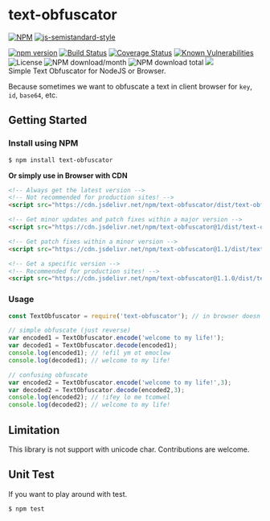 # text-obfuscator
[![NPM](https://nodei.co/npm/text-obfuscator.png?downloads=true&downloadRank=true&stars=true)](https://nodei.co/npm/text-obfuscator/)
[![js-semistandard-style](https://raw.githubusercontent.com/standard/semistandard/master/badge.svg)](https://github.com/standard/semistandard)  
  
[![npm version](https://img.shields.io/npm/v/text-obfuscator.svg?style=flat-square)](https://www.npmjs.org/package/text-obfuscator)
[![Build Status](https://travis-ci.org/aalfiann/text-obfuscator.svg?branch=master)](https://travis-ci.org/aalfiann/text-obfuscator)
[![Coverage Status](https://coveralls.io/repos/github/aalfiann/text-obfuscator/badge.svg?branch=master)](https://coveralls.io/github/aalfiann/text-obfuscator?branch=master)
[![Known Vulnerabilities](https://snyk.io//test/github/aalfiann/text-obfuscator/badge.svg?targetFile=package.json)](https://snyk.io//test/github/aalfiann/text-obfuscator?targetFile=package.json)
![License](https://img.shields.io/npm/l/text-obfuscator)
![NPM download/month](https://img.shields.io/npm/dm/text-obfuscator.svg)
![NPM download total](https://img.shields.io/npm/dt/text-obfuscator.svg)
[![](https://data.jsdelivr.com/v1/package/npm/text-obfuscator/badge)](https://www.jsdelivr.com/package/npm/text-obfuscator)  
Simple Text Obfuscator for NodeJS or Browser.

Because sometimes we want to obfuscate a text in client browser for `key`, `id`, `base64`, etc.

## Getting Started

### Install using NPM
```bash
$ npm install text-obfuscator
```

**Or simply use in Browser with CDN**
```html
<!-- Always get the latest version -->
<!-- Not recommended for production sites! -->
<script src="https://cdn.jsdelivr.net/npm/text-obfuscator/dist/text-obfuscator.min.js"></script>

<!-- Get minor updates and patch fixes within a major version -->
<script src="https://cdn.jsdelivr.net/npm/text-obfuscator@1/dist/text-obfuscator.min.js"></script>

<!-- Get patch fixes within a minor version -->
<script src="https://cdn.jsdelivr.net/npm/text-obfuscator@1.1/dist/text-obfuscator.min.js"></script>

<!-- Get a specific version -->
<!-- Recommended for production sites! -->
<script src="https://cdn.jsdelivr.net/npm/text-obfuscator@1.1.0/dist/text-obfuscator.min.js"></script>
```

### Usage
```javascript
const TextObfuscator = require('text-obfuscator'); // in browser doesn't need this line

// simple obfuscate (just reverse)
var encoded1 = TextObfuscator.encode('welcome to my life!');
var decoded1 = TextObfuscator.decode(encoded1);
console.log(encoded1); // !efil ym ot emoclew
console.log(decoded1); // welcome to my life!

// confusing obfuscate
var encoded2 = TextObfuscator.encode('welcome to my life!',3);
var decoded2 = TextObfuscator.decode(encoded2,3);
console.log(encoded2); // !ifey lo me tcomwel
console.log(decoded2); // welcome to my life!
```

## Limitation
This library is not support with unicode char. Contributions are welcome.

## Unit Test
If you want to play around with test.
```bash
$ npm test
```